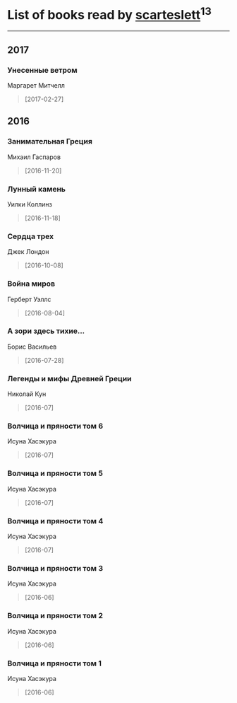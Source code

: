 # List of books read by [scarteslett](http://vk.com/id201967417)<sup>13</sup>
---

## 2017

### Унесенные ветром
Маргарет Митчелл
> [2017-02-27] 



## 2016

### Занимательная Греция
Михаил Гаспаров
> [2016-11-20] 


### Лунный камень
Уилки Коллинз
> [2016-11-18] 


### Сердца трех
Джек Лондон
> [2016-10-08] 


### Война миров
Герберт Уэллс
> [2016-08-04] 


### А зори здесь тихие...
Борис Васильев
> [2016-07-28] 


### Легенды и мифы Древней Греции
Николай Кун
> [2016-07] 


### Волчица и пряности том 6
Исуна Хасэкура
> [2016-07] 


### Волчица и пряности том 5
Исуна Хасэкура
> [2016-07] 


### Волчица и пряности том 4
Исуна Хасэкура
> [2016-07] 


### Волчица и пряности том 3
Исуна Хасэкура
> [2016-06] 


### Волчица и пряности том 2
Исуна Хасэкура
> [2016-06] 


### Волчица и пряности том 1
Исуна Хасэкура
> [2016-06] 



